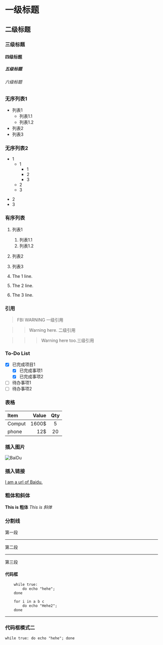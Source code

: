 # 一级标题
## 二级标题
### 三级标题
#### 四级标题
##### 五级标题
###### 六级标题

### 无序列表1
- 列表1
	- 列表1.1
	- 列表1.2
- 列表2
- 列表3

### 无序列表2
+ 1
	- 1
		* 1
		* 2
		* 3
	- 2
	- 3
* 2
* 3

### 有序列表
1. 列表1
	1. 列表1.1
	2. 列表1.2
2. 列表2
3. 列表3

1. The 1 line.
2. The 2 line.
3. The 3 line.

### 引用
> FBI WARNING 一级引用

>> Warning here. 二级引用

>>> Warning here too.三级引用

### To-Do List
- [x] 已完成项目1
	- [x] 已完成事项1
	- [x] 已完成事项2
- [ ] 待办事项1
- [ ] 待办事项2

### 表格
|Item	|Value	|Qty	|
|:----- |----:	|:--:	|
|Comput	|1600$	|5	|
|phone	|12$	|20	|

### 插入图片
![BaiDu](https://www.baidu.com/img/baidu_jgylogo3.gif)

### 插入链接
[I am a url of Baidu.](http://www.baidu.com)

### 粗体和斜体
**This is 粗体**
*This is 斜体*

### 分割线
第一段
***
第二段
___
第三段

#### 代码框
``` shell
	while true:
		do echo "hehe";
	done
	
	for i in a b c
		do echo "Hehe2";
	done
```
	
***

### 代码框模式二
`while true:
	do echo "hehe";
done`
